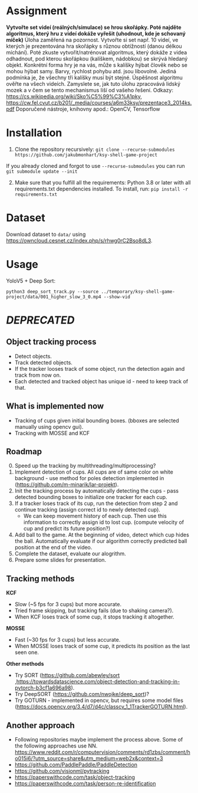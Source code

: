 # Assignment
**Vytvořte set videí (reálných/simulace) se hrou skořápky. Poté najděte algoritmus, který hru z videí dokáže vyřešit (uhodnout, kde je schovaný míček)**
Úloha zaměřená na pozornost. Vytvořte si set např. 10 videí, ve kterých je prezentována    hra skořápky s různou obtížností (danou délkou míchání). Poté zkuste vytvořit/natrénovat algoritmus, který dokáže z videa odhadnout, pod kterou skořápkou (kalíškem, nádobkou) se skrývá hledaný objekt. Konkrétní forma hry je na vás, může s kalíšky hýbat člověk nebo se mohou hýbat samy. Barvy, rychlost pohybu atd. jsou libovolné. Jediná podmínka je, že všechny tři kalíšky musí být stejné. Úspěšnost algoritmu ověřte na všech videích.  Zamyslete se, jak tuto úlohu zpracovává lidský mozek a v čem se tento mechanismus liší od vašeho řešení. 
Odkazy: https://cs.wikipedia.org/wiki/Sko%C5%99%C3%A1pky, https://cw.fel.cvut.cz/b201/_media/courses/a6m33ksy/prezentace3_2014ks.pdf
Doporučené nástroje, knihovny apod.: OpenCV, Tensorflow

# Installation
1. Clone the repository recursively:
`git clone --recurse-submodules https://github.com/jakubmonhart/ksy-shell-game-project`

If you already cloned and forgot to use `--recurse-submodules` you can run `git submodule update --init`

2. Make sure that you fulfill all the requirements: Python 3.8 or later with all requirements.txt dependencies installed.
To install, run:
`pip install -r requirements.txt`

# Dataset
Download dataset to `data/` using https://owncloud.cesnet.cz/index.php/s/rhwg0rC2Bso8dL3.

# Usage
YoloV5 + Deep Sort:

`python3 deep_sort_track.py --source ../temporary/ksy-shell-game-project/data/001_higher_slow_3_0.mp4 --show-vid`

# _**DEPRECATED**_

## Object tracking process
- Detect objects.
- Track detected objects.
- If the tracker looses track of some object, run the detection again and track from now on.
- Each detected and tracked object has unique id - need to keep track of that.

## What is implemented now
- Tracking of cups given initial bounding boxes. (bboxes are selected manually using opencv gui).
- Tracking with MOSSE and KCF

## Roadmap
0. Speed up the tracking by multithreading/multiprocessing?
1. Implement detection of cups. All cups are of same color on white background - use method for poles detection implemented in (https://github.com/m-minarik/lar-projekt).
2. Init the tracking process by automatically detecting the cups - pass detected bounding boxes to initialize one tracker for each cup.
3. If a tracker loses track of its cup, run the detection from step 2 and continue tracking (assign correct id to newly detected cup).
	- We can keep movement history of each cup. Then use this information to correctly assign id to lost cup. (compute velocity of cup and predict its future position?)
4. Add ball to the game. At the beginning of video, detect which cup hides the ball. Automatically evaluate if our algorithm correctly predicted ball position at the end of the video.
5.  Complete the dataset, evaluate our alogrithm.
6.  Prepare some slides for presentation.

## Tracking methods
**KCF**
- Slow (\~5 fps for 3 cups) but more accurate.
- Tried frame skipping, but tracking fails (due to shaking camera?).
- When KCF loses track of some cup, it stops tracking it altogether.

**MOSSE**
- Fast (\~30 fps for 3 cups) but less accurate.
- When MOSSE loses track of some cup, it predicts its position as the last seen one.

**Other methods**
- Try SORT (https://github.com/abewley/sort ,https://towardsdatascience.com/object-detection-and-tracking-in-pytorch-b3cf1a696a98).
- Try DeepSORT (https://github.com/nwojke/deep_sort)?
- Try GOTURN - implemented in opencv, but requires some model files (https://docs.opencv.org/3.4/d7/d4c/classcv_1_1TrackerGOTURN.html).


## Another approach
- Following repositories maybe implement the process above. Some of the following approaches use NN.
https://www.reddit.com/r/computervision/comments/rd1zbs/comment/ho015i6/?utm_source=share&utm_medium=web2x&context=3
- https://github.com/PaddlePaddle/PaddleDetection
- https://github.com/visionml/pytracking
- https://paperswithcode.com/task/object-tracking
- https://paperswithcode.com/task/person-re-identification
